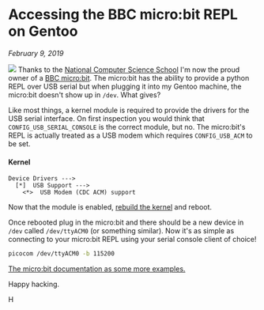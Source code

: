# Accessing the BBC micro:bit REPL on Gentoo
*February 9, 2019*

![](/static/images/microbit_repl.png)
Thanks to the [National Computer Science School](https://ncss.edu.au/) I'm
now the proud owner of a [BBC micro:bit](https://microbit.org/). The
micro:bit has the ability to provide a python REPL over USB serial but
when plugging it into my Gentoo machine, the micro:bit doesn't show up in
`/dev`. What gives?

Like most things, a kernel module is required to provide the drivers for
the USB serial interface. On first inspection you would think that
`CONFIG_USB_SERIAL_CONSOLE` is the correct module, but no. The micro:bit's
REPL is actually treated as a USB modem which requires `CONFIG_USB_ACM` to
be set.

#### Kernel

```
Device Drivers --->
  [*]  USB Support --->
    <*>  USB Modem (CDC ACM) support
```

Now that the module is enabled, [rebuild the
kernel](https://wiki.gentoo.org/wiki/Kernel/Rebuild) and reboot.


Once rebooted plug in the micro:bit and there should be a new device in `/dev`
called `/dev/ttyACM0` (or something similar). Now it's as simple as
connecting to your micro:bit REPL using your serial console client of choice!

```bash
picocom /dev/ttyACM0 -b 115200
```

[The micro:bit documentation as some more examples.](https://microbit-micropython.readthedocs.io/en/latest/devguide/repl.html)

Happy hacking.

H
